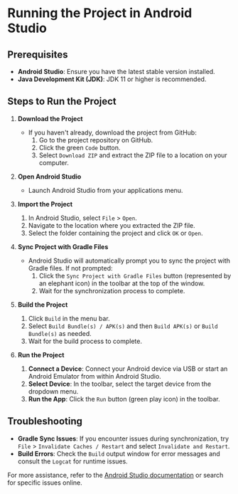 # Running the Project in Android Studio

## Prerequisites

- **Android Studio**: Ensure you have the latest stable version installed.
- **Java Development Kit (JDK)**: JDK 11 or higher is recommended.

## Steps to Run the Project

1. **Download the Project**

   - If you haven't already, download the project from GitHub:
     1. Go to the project repository on GitHub.
     2. Click the green `Code` button.
     3. Select `Download ZIP` and extract the ZIP file to a location on your computer.

2. **Open Android Studio**

   - Launch Android Studio from your applications menu.

3. **Import the Project**

   1. In Android Studio, select `File` > `Open`.
   2. Navigate to the location where you extracted the ZIP file.
   3. Select the folder containing the project and click `OK` or `Open`.

4. **Sync Project with Gradle Files**

   - Android Studio will automatically prompt you to sync the project with Gradle files. If not prompted:
     1. Click the `Sync Project with Gradle Files` button (represented by an elephant icon) in the toolbar at the top of the window.
     2. Wait for the synchronization process to complete.

5. **Build the Project**

   1. Click `Build` in the menu bar.
   2. Select `Build Bundle(s) / APK(s)` and then `Build APK(s)` or `Build Bundle(s)` as needed.
   3. Wait for the build process to complete.

6. **Run the Project**

   1. **Connect a Device**: Connect your Android device via USB or start an Android Emulator from within Android Studio.
   2. **Select Device**: In the toolbar, select the target device from the dropdown menu.
   3. **Run the App**: Click the `Run` button (green play icon) in the toolbar.

## Troubleshooting

- **Gradle Sync Issues**: If you encounter issues during synchronization, try `File` > `Invalidate Caches / Restart` and select `Invalidate and Restart`.
- **Build Errors**: Check the `Build` output window for error messages and consult the `Logcat` for runtime issues.

For more assistance, refer to the [Android Studio documentation](https://developer.android.com/studio/intro) or search for specific issues online.

